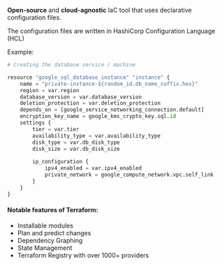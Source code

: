 
**Open-source** and **cloud-agnostic** IaC tool that uses declarative configuration files. 

The configuration files are written in HashiCorp Configuration Language (HCL)

Example:
```python
# Creating the database service / machine

resource "google_sql_database_instance" "instance" {
	name = "private-instance-${random_id.db_name_suffix.hex}"
	region = var.region
	database_version = var.database_version
	deletion_protection = var.deletion_protection
	depends_on = [google_service_networking_connection.default]
	encryption_key_name = google_kms_crypto_key.sql.id
	settings {
		tier = var.tier
		availability_type = var.availability_type
		disk_type = var.db_disk_type
		disk_size = var.db_disk_size		
		
		ip_configuration {
			ipv4_enabled = var.ipv4_enabled
			private_network = google_compute_network.vpc.self_link
		}
	}
}

```
#### Notable features of Terraform:
- Installable modules
- Plan and predict changes
- Dependency Graphing
- State Management
- Terraform Registry with over 1000+ providers
